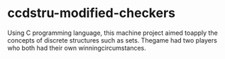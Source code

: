 # ccdstru-modified-checkers
 Using C programming language, this machine project aimed toapply the concepts of discrete structures such as sets. Thegame had two players who both had their own winningcircumstances.
